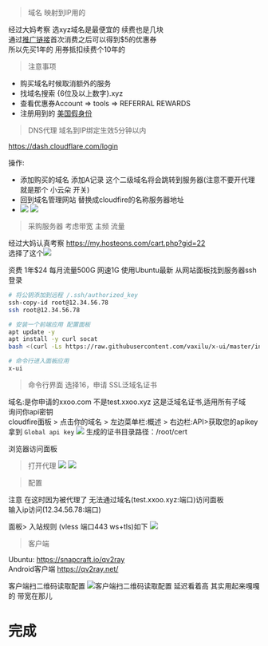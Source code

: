 > 域名 映射到IP用的
 
经过大妈考察 选xyz域名是最便宜的 续费也是几块  
通过[推广链接](https://www.name.com/zh-cn/referral/4a3937)首次消费之后可以得到$5的优惠券   
所以先买1年的 用券抵扣续费个10年的   
> 注意事项
- 购买域名时候取消额外的服务
- 找域名搜索 {6位及以上数字}.xyz
- 查看优惠券Account => tools => REFERRAL REWARDS
- 注册用到的 [美国假身份](https://www.meiguodizhi.com/) 

> DNS代理 域名到IP绑定生效5分钟以内

https://dash.cloudflare.com/login

操作:
- 添加购买的域名 添加A记录 这个二级域名将会跳转到服务器(注意不要开代理 就是那个 小云朵 开关)
- 回到域名管理网站 替换成cloudfire的名称服务器地址
- ![](images/添加记录.png)
  ![](images/更改域名服务器.png)


> 采购服务器  考虑带宽 主频 流量

 经过大妈认真考察
 https://my.hosteons.com/cart.php?gid=22  
 选择了这个![](images/vps.png) 
 
 资费 1年$24 每月流量500G 网速1G
使用Ubuntu最新
从网站面板找到服务器ssh登录
```bash
# 将公钥添加到远程 /.ssh/authorized_key
ssh-copy-id root@12.34.56.78
ssh root@12.34.56.78

# 安装一个前端应用 配置面板
apt update -y          
apt install -y curl socat
bash <(curl -Ls https://raw.githubusercontent.com/vaxilu/x-ui/master/install.sh) #X-ui面板安装

# 命令行进入面板应用
x-ui
```
> 命令行界面 选择16，申请 SSL泛域名证书 
>
域名:是你申请的xxoo.com  不是test.xxoo.xyz 这是泛域名证书,适用所有子域  
询问你api密钥  
cloudfire面板 > 点击你的域名 > 左边菜单栏:概述 > 右边栏:API>获取您的apikey 拿到 `Global api key`
![](images/APIkey.png)
生成的证书目录路径：/root/cert

浏览器访问面板

> 打开代理
![](images/打开代理.png)
![](images/加密.png)

> 配置

注意 在这时因为被代理了 无法通过域名(test.xxoo.xyz:端口)访问面板   
输入ip访问(12.34.56.78:端口)  

面板> 入站规则 (vless 端口443 ws+tls)如下
![](images/入站.png)

> 客户端

Ubuntu: https://snapcraft.io/qv2ray   
Android客户端 https://qv2ray.net/ 

客户端扫二维码读取配置
![客户端扫二维码读取配置](images/客户端.jpg)
延迟看着高 其实用起来嘎嘎的 带宽在那儿
# 完成